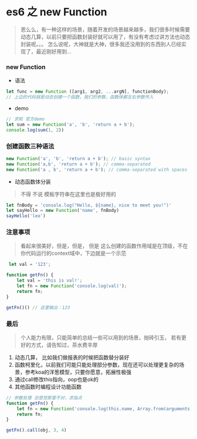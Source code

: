 # es6 之 new Function
> 恩么么，有一种这样的场景，随着开发的场景越来越多，我们很多时候需要动态几算，以前只要把函数封装好就可以用了，有没有考虑过讲方法也动态封装呢。。。
> 怎么说呢，大神就是大神，很多我还没用到的东西别人已经实现了，最近刚好用到...

### new Function 
- 语法
```JavaScript
let func = new Function ([arg1, arg2, ...argN], functionBody);
// 上边的代码就是动态创建一个函数，我们的参数，函数体都左右参数传入
```

- demo
```javascript
// 求和 官方demo
let sum = new Function('a', 'b', 'return a + b');
console.log(sum(1, 2))
```
### 创建函数三种语法
```javascript
new Function('a', 'b', 'return a + b'); // basic syntax
new Function('a,b', 'return a + b'); // comma-separated
new Function('a , b', 'return a + b'); // comma-separated with spaces
```
- 动态函数体分装
> 不得 不说 模板字符串在这里也是极好用的
```javascript
let fnBody = 'console.log("Hello, ${name}, nice to meet you!")'
let sayHello = new Function('name', fnBody)
sayHello('leo')
```
### 注意事项
> 看起来很美好，但是，但是， 但是
> 这么创建的函数作用域是在顶级，不在你代码运行的context域中，下边就是一个示范

```javascript
 let val = '123';

function getFn() {
    let val = 'this is val!';
    let fn = new Function('console.log(val)');
    return fn;
}

getFn()() // 这里输出：123
```

### 最后
> 个人能力有限，只能简单的总结一些可以用到的场景，抛砖引玉， 若有更好的方式，请告知过，茶水费丰厚

1. 动态几算， 比如我们做报表的时候把函数替分装好
2. 函数柯里化，以前我们可能只能处理部分参数，现在还可以处理更复杂的场景，参考koa的洋葱模型，只要你愿意，拓展性极强
3. 通过call修改this指向，oop也是ok的
4. 其他函数时编程设计功能函数

```javascript
// 参数处理 总感觉那里不对，求指点
function getFn() {
    let fn = new Function('console.log(this.name, Array.from(arguments))');
    return fn;
}

getFn().call(obj, 3, 4)
```
